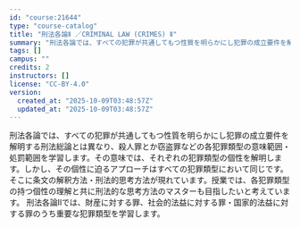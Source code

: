 ```yaml
---
id: "course:21644"
type: "course-catalog"
title: "刑法各論Ⅱ ／CRIMINAL LAW (CRIMES) Ⅱ"
summary: "刑法各論では、すべての犯罪が共通してもつ性質を明らかにし犯罪の成立要件を解明する刑法総論とは異なり、殺人罪とか窃盗罪などの各犯罪類型の意味範囲・処罰範囲を学習します。その意味では、それぞれの犯罪類型の個性を解明します。しかし、その個性に迫る…"
tags: []
campus: ""
credits: 2
instructors: []
license: "CC-BY-4.0"
version:
  created_at: "2025-10-09T03:48:57Z"
  updated_at: "2025-10-09T03:48:57Z"
---
```

刑法各論では、すべての犯罪が共通してもつ性質を明らかにし犯罪の成立要件を解明する刑法総論とは異なり、殺人罪とか窃盗罪などの各犯罪類型の意味範囲・処罰範囲を学習します。その意味では、それぞれの犯罪類型の個性を解明します。しかし、その個性に迫るアプローチはすべての犯罪類型において同じです。そこに条文の解釈方法・刑法的思考方法が現れています。授業では、各犯罪類型の持つ個性の理解と共に刑法的な思考方法のマスターも目指したいと考えています。 刑法各論Ⅱでは、財産に対する罪、社会的法益に対する罪・国家的法益に対する罪のうち重要な犯罪類型を学習します。
